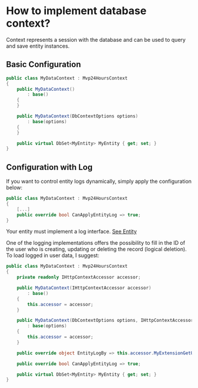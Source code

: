 # How to implement database context?
Context represents a session with the database and can be used to query and save entity instances.

## Basic Configuration
```csharp
public class MyDataContext : Mvp24HoursContext
{
    public MyDataContext()
        : base()
    {
    }

    public MyDataContext(DbContextOptions options)
        : base(options)
    {
    }

    public virtual DbSet<MyEntity> MyEntity { get; set; }
}
```

## Configuration with Log
If you want to control entity logs dynamically, simply apply the configuration below:
```csharp
public class MyDataContext : Mvp24HoursContext
{
    [...]
    public override bool CanApplyEntityLog => true;
}
```
Your entity must implement a log interface. [See Entity](pt-br/database/use-entity.md)

One of the logging implementations offers the possibility to fill in the ID of the user who is creating, updating or deleting the record (logical deletion). To load logged in user data, I suggest:
```csharp
public class MyDataContext : Mvp24HoursContext
{
    private readonly IHttpContextAccessor accessor;

    public MyDataContext(IHttpContextAccessor accessor)
        : base()
    {
        this.accessor = accessor;
    }

    public MyDataContext(DbContextOptions options, IHttpContextAccessor accessor)
        : base(options)
    {
        this.accessor = accessor;
    }

    public override object EntityLogBy => this.accessor.MyExtensionGetUser();

    public override bool CanApplyEntityLog => true;

    public virtual DbSet<MyEntity> MyEntity { get; set; }
}
```
